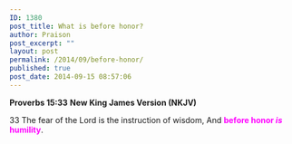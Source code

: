 ```yaml
---
ID: 1380
post_title: What is before honor?
author: Praison
post_excerpt: ""
layout: post
permalink: /2014/09/before-honor/
published: true
post_date: 2014-09-15 08:57:06
---
```

<strong>Proverbs 15:33</strong>
<strong> New King James Version (NKJV)</strong>

33 The fear of the Lord is the instruction of wisdom,
And <span style="color: #ff00ff;"><strong>before honor <em>is</em> humility</strong></span>.